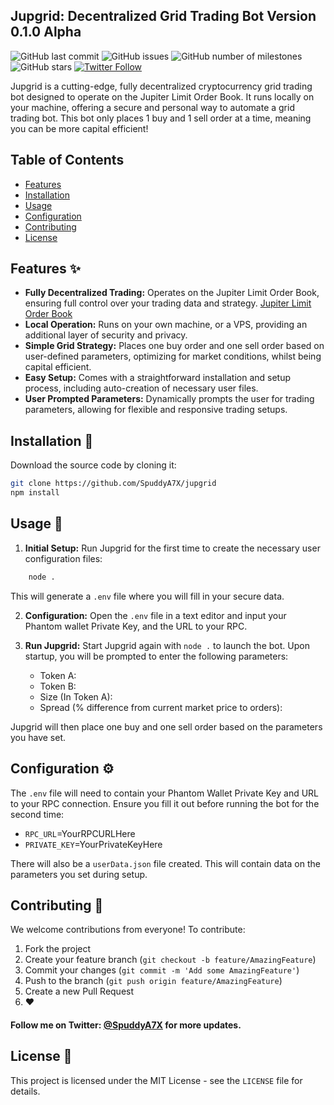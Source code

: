 ## Jupgrid: Decentralized Grid Trading Bot Version 0.1.0 Alpha

![GitHub last commit](https://img.shields.io/github/last-commit/spuddya7x/jupgrid) ![GitHub issues](https://img.shields.io/github/issues/spuddya7x/jupgrid) ![GitHub number of milestones](https://img.shields.io/github/milestones/all/spuddya7x/jupgrid) ![GitHub stars](https://img.shields.io/github/stars/spuddya7x/jupgrid?style=social)
[![Twitter Follow](https://img.shields.io/twitter/follow/spuddya7x?style=social)](https://twitter.com/spuddya7x)

Jupgrid is a cutting-edge, fully decentralized cryptocurrency grid trading bot designed to operate on the Jupiter Limit Order Book. It runs locally on your machine, offering a secure and personal way to automate a grid trading bot. This bot only places 1 buy and 1 sell order at a time, meaning you can be more capital efficient!

## Table of Contents

- [Features](#features-)
- [Installation](#installation-)
- [Usage](#usage-)
- [Configuration](#configuration-)
- [Contributing](#contributing-)
- [License](#license-)

## Features ✨

-   **Fully Decentralized Trading:** Operates on the Jupiter Limit Order Book, ensuring full control over your trading data and strategy.
    [Jupiter Limit Order Book](https://jup.ag/limit/SOL-USDC)
-   **Local Operation:** Runs on your own machine, or a VPS, providing an additional layer of security and privacy.
-   **Simple Grid Strategy:** Places one buy order and one sell order based on user-defined parameters, optimizing for market conditions, whilst being capital efficient.
-   **Easy Setup:** Comes with a straightforward installation and setup process, including auto-creation of necessary user files.
-   **User Prompted Parameters:** Dynamically prompts the user for trading parameters, allowing for flexible and responsive trading setups.

## Installation 🔧

Download the source code by cloning it:

```bash
git clone https://github.com/SpuddyA7X/jupgrid
npm install
```

## Usage 🚀

1. **Initial Setup:** Run Jupgrid for the first time to create the necessary user configuration files:

```bash
    node .
```

This will generate a `.env` file where you will fill in your secure data.

2. **Configuration:** Open the `.env` file in a text editor and input your Phantom wallet Private Key, and the URL to your RPC.

3. **Run Jupgrid:** Start Jupgrid again with `node .` to launch the bot. Upon startup, you will be prompted to enter the following parameters:

    - Token A:
    - Token B:
    - Size (In Token A):
	- Spread (% difference from current market price to orders):

Jupgrid will then place one buy and one sell order based on the parameters you have set.

## Configuration ⚙️

The `.env` file will need to contain your Phantom Wallet Private Key and URL to your RPC connection. Ensure you fill it out before running the bot for the second time:

-   `RPC_URL`=YourRPCURLHere
-   `PRIVATE_KEY`=YourPrivateKeyHere

There will also be a `userData.json` file created. This will contain data on the parameters you set during setup.

## Contributing 🤝

We welcome contributions from everyone! To contribute:

1. Fork the project
2. Create your feature branch (`git checkout -b feature/AmazingFeature`)
3. Commit your changes (`git commit -m 'Add some AmazingFeature'`)
4. Push to the branch (`git push origin feature/AmazingFeature`)
5. Create a new Pull Request
6. ❤️

#### Follow me on Twitter: [@SpuddyA7X](https://twitter.com/SpuddyA7X) for more updates.

## License 📄

This project is licensed under the MIT License - see the `LICENSE` file for details.
